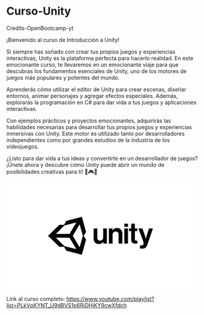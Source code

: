 # Curso-Unity

Credits-OpenBootcamp-yt

¡Bienvenido al curso de Introducción a Unity!

Si siempre has soñado con crear tus propios juegos y experiencias interactivas, Unity es la plataforma perfecta para hacerlo realidad. En este emocionante curso, te llevaremos en un emocionante viaje para que descubras los fundamentos esenciales de Unity, uno de los motores de juegos más populares y potentes del mundo.

Aprenderás cómo utilizar el editor de Unity para crear escenas, diseñar entornos, animar personajes y agregar efectos especiales. Además, explorarás la programación en C# para dar vida a tus juegos y aplicaciones interactivas.

Con ejemplos prácticos y proyectos emocionantes, adquirirás las habilidades necesarias para desarrollar tus propios juegos y experiencias inmersivas con Unity. Este motor es utilizado tanto por desarrolladores independientes como por grandes estudios de la industria de los videojuegos.

¿Listo para dar vida a tus ideas y convertirte en un desarrollador de juegos? ¡Únete ahora y descubre cómo Unity puede abrir un mundo de posibilidades creativas para ti! 🚀🎮💡

![UnityLogo](/images/ogimg-800x445.webp)

Link al curso completo: https://www.youtube.com/playlist?list=PLkVpKYNT_U9dBVS1p6RjDHjKY9cwXfdch
